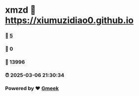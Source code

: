 # xmzd :link: https://xiumuzidiao0.github.io 
### :page_facing_up: [5](https://xiumuzidiao0.github.io/tag.html) 
### :speech_balloon: 0 
### :hibiscus: 13996 
### :alarm_clock: 2025-03-06 21:30:34 
### Powered by :heart: [Gmeek](https://github.com/Meekdai/Gmeek)
